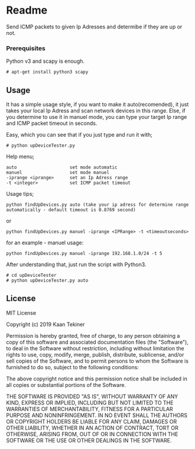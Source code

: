 # Readme
Send ICMP packets to given Ip Adresses and determibe if they are up or not.  

### Prerequisites

Python v3 and scapy is enough.

```
# apt-get install python3 scapy
```

## Usage

It has a simple usage style, if you want to make it auto(recomended), it just takes your local Ip Adress and scan network devices in this range. Else, if you determine to use it in manuel mode, you can type your target Ip range and ICMP packet timeout in seconds.

Easy, which you can see that if you just type and run it with;

```
# python upDeviceTester.py
```

Help menu;

```
auto                    set mode automatic
manuel                  set mode manuel
-iprange <iprange>      set an Ip Adress range
-t <integer>            set ICMP packet timeout 
```

Usage tips;

```
python findUpDevices.py auto (take your ip adress for determine range automatically - default timeout is 0.8769 second)
```

or
```
python findUpDevices.py manuel -iprange <IPRange> -t <timeoutseconds> 
```
for an example - manuel usage: 

```
python findUpDevices.py manuel -iprange 192.168.1.0/24 -t 5 
```

After understanding that, just run the script with Python3.

```
# cd upDeviceTester
# python upDeviceTester.py auto
```

## License

MIT License

Copyright (c) 2019 Kaan Tekiner

Permission is hereby granted, free of charge, to any person obtaining a copy
of this software and associated documentation files (the "Software"), to deal
in the Software without restriction, including without limitation the rights
to use, copy, modify, merge, publish, distribute, sublicense, and/or sell
copies of the Software, and to permit persons to whom the Software is
furnished to do so, subject to the following conditions:

The above copyright notice and this permission notice shall be included in all
copies or substantial portions of the Software.

THE SOFTWARE IS PROVIDED "AS IS", WITHOUT WARRANTY OF ANY KIND, EXPRESS OR
IMPLIED, INCLUDING BUT NOT LIMITED TO THE WARRANTIES OF MERCHANTABILITY,
FITNESS FOR A PARTICULAR PURPOSE AND NONINFRINGEMENT. IN NO EVENT SHALL THE
AUTHORS OR COPYRIGHT HOLDERS BE LIABLE FOR ANY CLAIM, DAMAGES OR OTHER
LIABILITY, WHETHER IN AN ACTION OF CONTRACT, TORT OR OTHERWISE, ARISING FROM,
OUT OF OR IN CONNECTION WITH THE SOFTWARE OR THE USE OR OTHER DEALINGS IN THE
SOFTWARE.
